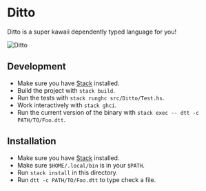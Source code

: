# Ditto

Ditto is a super kawaii dependently typed language for you!

![Ditto](http://cdn.bulbagarden.net/upload/7/72/Ditty.png)

## Development

* Make sure you have [Stack](https://github.com/commercialhaskell/stack#how-to-install) installed.
* Build the project with `stack build`.
* Run the tests with `stack runghc src/Ditto/Test.hs`.
* Work interactively with `stack ghci`.
* Run the current version of the binary with `stack exec -- dtt -c PATH/TO/Foo.dtt`.

## Installation

* Make sure you have [Stack](https://github.com/commercialhaskell/stack#how-to-install) installed.
* Make sure `$HOME/.local/bin` is in your `$PATH`.
* Run `stack install` in this directory.
* Run `dtt -c PATH/TO/Foo.dtt` to type check a file.
